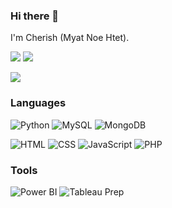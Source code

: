 ### Hi there 👋

I'm Cherish (Myat Noe Htet).

[![](https://img.shields.io/badge/-My%20Website-peru)](https://myatnoehtetmm.wixsite.com/index)
[![](https://img.shields.io/badge/-Linkedin-blue)](https://www.linkedin.com/in/myatnoehtet/)


![](profile.gif)

### Languages
![Python](https://img.shields.io/badge/-Python-000?&logo=Python)
![MySQL](https://img.shields.io/badge/-My%20SQL-000?&logo=MySQL&logoColor=fff)
![MongoDB](https://img.shields.io/badge/-MongoDB-000?&logo=MongoDB)

![HTML](https://img.shields.io/badge/-HTML-000?&logo=HTML5)
![CSS](https://img.shields.io/badge/-CSS-000?&logo=CSS3)
![JavaScript](https://img.shields.io/badge/-JavaScript-000?&logo=JavaScript)
![PHP](https://img.shields.io/badge/-PHP-000?&logo=PHP)

### Tools
![Power BI](https://img.shields.io/badge/-Power%20BI-000?&logo=Power-Bi)
![Tableau Prep](https://img.shields.io/badge/-Tableau-000?&logo=Tableau)


<!---
cherish-noe/cherish-noe is a ✨ special ✨ repository because its `README.md` (this file) appears on your GitHub profile.
You can click the Preview link to take a look at your changes.
--->
